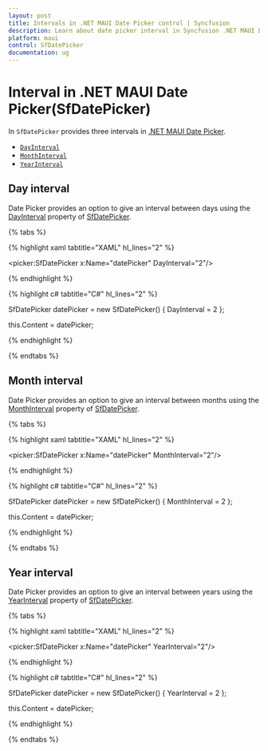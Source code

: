 ```yaml
---
layout: post
title: Intervals in .NET MAUI Date Picker control | Syncfusion
description: Learn about date picker interval in Syncfusion .NET MAUI Date Picker (SfDatePicker) control and its basic features.
platform: maui
control: SfDatePicker
documentation: ug
---
```


# Interval in .NET MAUI Date Picker(SfDatePicker)

In `SfDatePicker` provides three intervals in [.NET MAUI Date Picker]().

 * [`DayInterval`]()
 * [`MonthInterval`]()
 * [`YearInterval`]()

## Day interval

Date Picker provides an option to give an interval between days using the [DayInterval]() property of [SfDatePicker]().

{% tabs %}

{% highlight xaml tabtitle="XAML" hl_lines="2" %}

<picker:SfDatePicker x:Name="datePicker" DayInterval="2"/>

{% endhighlight %}

{% highlight c# tabtitle="C#" hl_lines="2" %}

SfDatePicker datePicker = new SfDatePicker()
{
    DayInterval = 2
};

this.Content = datePicker;

{% endhighlight %}

{% endtabs %}

## Month interval

Date Picker provides an option to give an interval between months using the [MonthInterval]() property of [SfDatePicker]().

{% tabs %}

{% highlight xaml tabtitle="XAML" hl_lines="2" %}

<picker:SfDatePicker x:Name="datePicker" MonthInterval="2"/>

{% endhighlight %}

{% highlight c# tabtitle="C#" hl_lines="2" %}

SfDatePicker datePicker = new SfDatePicker()
{
    MonthInterval = 2
};

this.Content = datePicker;

{% endhighlight %}

{% endtabs %}

## Year interval

Date Picker provides an option to give an interval between years using the [YearInterval]() property of [SfDatePicker]().

{% tabs %}

{% highlight xaml tabtitle="XAML" hl_lines="2" %}

<picker:SfDatePicker x:Name="datePicker" YearInterval="2"/>

{% endhighlight %}

{% highlight c# tabtitle="C#" hl_lines="2" %}

SfDatePicker datePicker = new SfDatePicker()
{
    YearInterval = 2
};

this.Content = datePicker;

{% endhighlight %}

{% endtabs %}